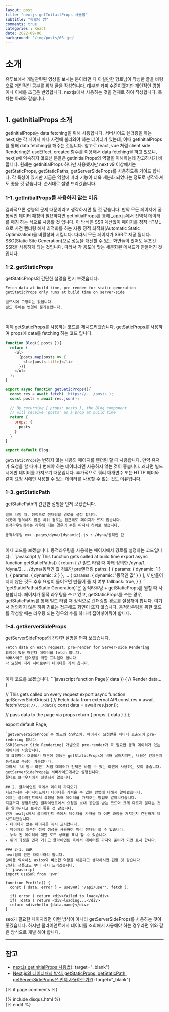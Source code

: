```yaml
---
layout: post
title: "nextjs getInitailProps 사용법"
subtitle: "향로님 짱"
comments: true
categories : React
date: 2022-09-06
background: '/img/posts/06.jpg'
---
```


# 소개
유투브에서 개발관련된 영상을 보시는 분이라면 다 아실만한 향로님이 작성한 글을 바탕으로 개인적인 공부를 위해 글을 작성합니다.
대부분 카피 수준이겠지만 개인적인 경험이나 이해를 조금은 반영합니다.
nextjs에서 사용하는 것을 전제로 하여 작성합니다.
목차는 아래와 같습니다.
```
```

## 1. getInitialProps 소개
getInitialProps는 data fetching을 위해 사용합니다.
서버사이드 렌더링을 하는 nextjs는 각 페이지 마다 사전에 불러와야 하는 데이터가 있는데, 이때 getInitialProps를 통해 data fetching을 해주는 것입니다.
참고로 react, vue 처럼 client side Rendering은 useEffect, created 함수를 이용해서 data fetching을 하고 있으니,
nextjs에 익숙하지 않으신 분들은 getInitialProps의 역할을 이해하는데 참고하시기 바랍니다.
원래는 getInitialProps 하나만 사용했지만 next v9 이상에서는 getStaticProps, getStaticPaths, getServerSideProps를 사용하도록 가이드 합니다.
각 특성이 있지만 지금은 역할에 따라 기능이 더욱 세분화 되었다는 정도로 생각하셔도 좋을 것 같습니다.
순서대로 설명 드리겠습니다.

### 1-1. getInitialProps를 사용하지 않는 이유
결과적으론 성능의 문제 때문이라고 생각하시면 될 것 같습니다.
만약 모든 페이지에 공통적인 데이터 패칭이 필요하다면 getInitialProps를 통해 _app.js에서 전역적 데이터를 패칭 하는 식으로 사용할 것 입니다.
이 방식은 SSR 계산없이 페이지를 정적 HTML으로 사전 렌더링 해서 최적화를 하는 자동 정적 최적화(Automatic Static Optimization)을 비활성화 시킵니다.
따라서 모든 페이지가 SSR로 제공 됩니다.
SSG(Static Site Generation)으로 성능을 개선할 수 있는 화면들이 있어도 무조건 SSR을 사용하게 되는 것입니다.
따라서 각 용도에 맞는 세분화된 메서드가 만들어진 것 입니다.

### 1-2. getStaticProps
getStaticProps의 간단한 설명을 먼저 보겠습니다.
```
Fetch data at build time, pre-render for static generation 
getStaticProps only runs at build time on server-side

빌드시에 고정되는 값입니다.
빌드 후에는 변경이 불가능합니다.
```
<br/>

이제 getStaticProps를 사용하는 코드를 제시드리겠습니다.
getSaticProps를 사용하여 props에 data를 fetching 하는 코드 입니다.
```javascript
function Blog({ posts }){
  return (
    <ul>
      {posts.map(posts => {
        <li>{posts.title}</li>
      })}
    </ul>
  );
}

export async function getSaticProps(){
  const res = await fetch( 'https://.../posts );
  const posts = await res.json();
  
  // By returning { props: posts }, the Blog component
  // will receive 'posts' as a prop at build time
  return {
    props: {
      posts
    }
  }
}

export default Blog;
```
`getStaticProps`는 변하지 않는 내용의 페이지를 렌더링 할 때 사용합니다.
만약 유저가 요청을 할 때마다 변해야 하는 데이터라면 사용하지 않는 것이 좋습니다.
왜냐면 빌드시에만 데이터를 가져오기 때문입니다.
추가적으로 쿼리 매개변수 또는 HTTP 헤더와 같이 요청 시에만 사용할 수 있는 데이터를 사용할 수 없는 것도 이유입니다.

### 1-3. getStaticPath
getStaticPath의 간단한 설명을 먼저 보겠습니다.
```
빌드 타임 때, 정적으로 렌더링할 경로를 설정 합니다.
이곳에 정의하지 않은 하위 경로는 접근해도 페이지가 뜨지 않습니다.
동적라우팅에서는 라우팅 되는 경우의 수를 따져서 하위로 넣습니다.

동적라우팅 ex> .pages/dyna/[dynamic].js : /dyna/동적인 값
```
<br/>
이제 코드를 보겠습니다.
동적라우팅을 사용하는 페이지에서 경로를 설정하는 코드입니다.
```javascript
// This function gets called at build time
export async function getStaticPaths() {
  return {
    // 빌드 타임 때 아래 정의한 /dyna/1, /dyna/2, ... /dyna/동적인 값 경로만 pre렌더링
    paths: [
      { params: { dynamic: 1 } },
      { params: { dynamic: 2 } },
      ...
      { params: { dynamic: '동적인 값' } }
    ],
    // 만들어지지 않은 것도 추후 요청이 들어오면 만들어 줄 지 여부
    fallback: true,
  }
}
```
`getStaticPaths(Static Generation)`은 동적라우팅 + getStaticProps를 원할 때 사용합니다.
페이지가 동적 라우팅을 쓰고 있고, getStaticProps를 쓰는 경우, getStaticPaths를 통해 빌드 타임 때 정적으로 렌더링할 경로를 설정해야 합니다.
여기서 정의하지 않은 하위 경로는 접근해도 화면이 뜨지 않습니다.
동적라우팅을 위한 코드를 작성할 때는 라우팅 되는 경우의 수를 하나씩 집어넣어줘야 합니다.

### 1-4. getServerSideProps
getServerSideProps의 간단한 설명을 먼저 보겠습니다.
```
Fetch data on each request. pre-render for Server-side Rendering
요청이 있을 때만다 데이터를 fetch 합니다.
서버사이드 렌더링을 위한 프리렌더 입니다.
각 요청에 따라 서버로부터 데이터를 가져 옵니다.
```
<br/>
이제 코드를 보겠습니다.
```javascript
function Page({ data }) {
  // Render data...
}

// This gets called on every request
export async function getServerSideOrios() {
  // Fetch data from external API
  const res = await fetch(`https://.../data`);
  const data = await res.json();
  
  // pass data to the page via props
  return {
    props: {
      data
    }
  }
};

export default Page;
```
`getServerSideProps`는 빌드와 상관없이, 페이지가 요청받을 때마다 호출되어 pre-redering 합니다.
SSR(Server Side Rendering) 개념으로 pre-render가 꼭 필요한 동적 데이터가 있는 페이지에 사용합니다.
매 요청마다 호출되기 때문에 성능은 getStaticProps에 비해 떨어지지만, 내용은 언제든지 동적으로 수정이 가능합니다.
따라서 '내 정보 화면' 처럼 데이터가 언제든 바뀔 수 있는 화면에 사용하는 것이 좋습니다.
getServerSideProps는 서버사이드에서만 실행됩니다.
절대로 브라우저에서 실행되지 않습니다.

## 2. 클라이언트 측에서 데이터 가져오기
지금까지는 서버사이드에서 데이터를 가져올 수 있는 방법에 대해서 알아봤습니다.
이제는 클라이언트에서 요청을 통해 데이터를 가져오는 방법도 알아보겠습니다.
지금까지 경험하셨던 클라이언트에서 요청을 보내 응답을 받는 코드와 크게 다르지 않다는 것을 알아두시고 보시면 좋을 것 같습니다.
먼저 nextjs에서 클라이언트 측에서 데이터를 가져올 때 어떤 과정을 거치는지 간단하게 제시드리겠습니다.
- 데이터가 없는 페이지를 즉시 표시합니다.
- 페이지의 일부는 정적 생성을 사용하여 미리 렌더링 할 수 있습니다.
- 누락 된 데이터에 대한 로드 상태를 표시 할 수 있습니다.
- 위의 과정을 먼저 거ㅣ고 클라이언트 측에서 데이터를 가져와 준비가 되면 표시 합니다.

### 2-1. SWR
next팀이 만든 라이브러리 입니다.
많이들 익숙하신 axios와 비슷한 역할을 해준다고 생각하시면 편할 것 같습니다.
간단한 샘플코드 부터 제시 드리겠습니다.
```javascript
import useSWR from 'swr'

function Profile() {
  const { data, error } = useSWR( '/api/user', fetch );
  
  if( error ) return <div>failed to load</div>
  if( !data ) return <div>loading...</div>
  return <div>hello {data.name}</div>
}
```
seo가 필요한 페이지라면 이런 방식이 아니라 getServerSideProps를 사용하는 것이 좋겠습니다.
하지만 클라이언트에서 데이터를 조회해서 사용해야 하는 경우라면 위와 같은 방식으로 개발 해야 합니다.









---
## 참고
- [next.js getInitialProps 사용법](https://kyounghwan01.github.io/blog/React/next/getInitialProps/){: target="_blank"}
- [Next.js의 데이터패칭 방식: getStaticProps, getStaticPath, getServerSideProps은 언제 사용하는가?](https://velog.io/@te-ing/Next.js%EC%9D%98-%EB%8D%B0%EC%9D%B4%ED%84%B0%ED%8C%A8%EC%B9%AD-%EB%B0%A9%EC%8B%9D-getStaticProps-getStaticPath-getServerSideProps%EC%9D%80-%EC%96%B8%EC%A0%9C-%EC%82%AC%EC%9A%A9%ED%95%98%EB%8A%94%EA%B0%80){: target="_blank"}

{% if page.comments %}
<div id="post-disqus" class="container">
{% include disqus.html %}
</div>
{% endif %}
